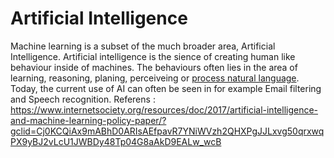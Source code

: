 # Artificial Intelligence
Machine learning is a subset of the much broader area, Artificial Intelligence. Artificial intelligence is the sience of creating human like behaviour inside of machines. The behaviours often lies in the area of learning, reasoning, planing, perceiveing or [process natural language](natural-language-processing.md). Today, the current use of AI can often be seen in for example Email filtering and Speech recognition. Referens : https://www.internetsociety.org/resources/doc/2017/artificial-intelligence-and-machine-learning-policy-paper/?gclid=Cj0KCQiAx9mABhD0ARIsAEfpavR7YNiWVzh2QHXPgJJLxvg50qrxwqPX9yBJ2vLcU1JWBDy48Tp04G8aAkD9EALw_wcB



